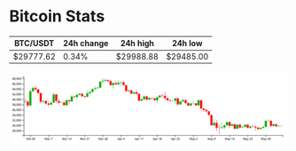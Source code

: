 # Bitcoin Stats

BTC/USDT|24h change|24h high|24h low|
|---|---|---|---|
|$29777.62|0.34%|$29988.88|$29485.00|

<img src="./chart.svg">
